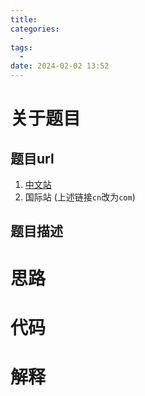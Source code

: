 ```yaml
---
title: 
categories:
  - 
tags:
  -
date: 2024-02-02 13:52
---
```

# 关于题目

## 题目url

1. [中文站]()
2. 国际站 (上述链接`cn`改为`com`)

## 题目描述


# 思路


# 代码


# 解释

